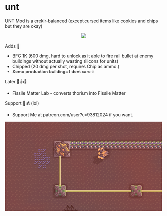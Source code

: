 # unt
UNT Mod is a erekir-balanced (except cursed items like cookies and chips but they are okay) 

<div align="center">
    <a href="https://github.com/SewedPotato/unt/">
        <img src="https://img.shields.io/github/downloads/SewedPotato/unt/total?color=287e29&logo=github&style=for-the-badge"/>
    </a>
</div>

Adds 😤
- BFG 1K (600 dmg, hard to unlock as it able to fire rail bullet at enemy buildings without actually wasting silicons for units)
- Chipped (20 dmg per shot, requires Chip as ammo.)
- Some production buildings I dont care 💀

Later 🙂👍😮
- Fissile Matter Lab - converts thorium into Fissile Matter

Support 🤑💰 (lol)
- Support Me at patreon.com/user?u=93812024 if you want. 

![Umm... No Picture?](https://github.com/SewedPotato/unt/blob/main/handsomescreenshot.PNG)
